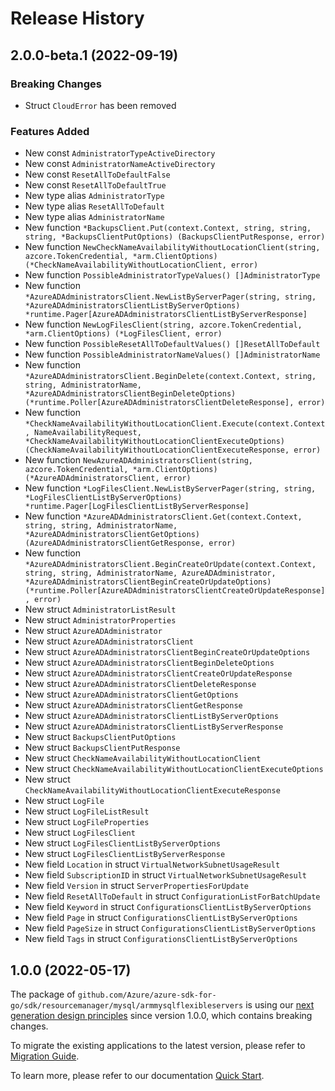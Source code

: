 # Release History

## 2.0.0-beta.1 (2022-09-19)
### Breaking Changes

- Struct `CloudError` has been removed

### Features Added

- New const `AdministratorTypeActiveDirectory`
- New const `AdministratorNameActiveDirectory`
- New const `ResetAllToDefaultFalse`
- New const `ResetAllToDefaultTrue`
- New type alias `AdministratorType`
- New type alias `ResetAllToDefault`
- New type alias `AdministratorName`
- New function `*BackupsClient.Put(context.Context, string, string, string, *BackupsClientPutOptions) (BackupsClientPutResponse, error)`
- New function `NewCheckNameAvailabilityWithoutLocationClient(string, azcore.TokenCredential, *arm.ClientOptions) (*CheckNameAvailabilityWithoutLocationClient, error)`
- New function `PossibleAdministratorTypeValues() []AdministratorType`
- New function `*AzureADAdministratorsClient.NewListByServerPager(string, string, *AzureADAdministratorsClientListByServerOptions) *runtime.Pager[AzureADAdministratorsClientListByServerResponse]`
- New function `NewLogFilesClient(string, azcore.TokenCredential, *arm.ClientOptions) (*LogFilesClient, error)`
- New function `PossibleResetAllToDefaultValues() []ResetAllToDefault`
- New function `PossibleAdministratorNameValues() []AdministratorName`
- New function `*AzureADAdministratorsClient.BeginDelete(context.Context, string, string, AdministratorName, *AzureADAdministratorsClientBeginDeleteOptions) (*runtime.Poller[AzureADAdministratorsClientDeleteResponse], error)`
- New function `*CheckNameAvailabilityWithoutLocationClient.Execute(context.Context, NameAvailabilityRequest, *CheckNameAvailabilityWithoutLocationClientExecuteOptions) (CheckNameAvailabilityWithoutLocationClientExecuteResponse, error)`
- New function `NewAzureADAdministratorsClient(string, azcore.TokenCredential, *arm.ClientOptions) (*AzureADAdministratorsClient, error)`
- New function `*LogFilesClient.NewListByServerPager(string, string, *LogFilesClientListByServerOptions) *runtime.Pager[LogFilesClientListByServerResponse]`
- New function `*AzureADAdministratorsClient.Get(context.Context, string, string, AdministratorName, *AzureADAdministratorsClientGetOptions) (AzureADAdministratorsClientGetResponse, error)`
- New function `*AzureADAdministratorsClient.BeginCreateOrUpdate(context.Context, string, string, AdministratorName, AzureADAdministrator, *AzureADAdministratorsClientBeginCreateOrUpdateOptions) (*runtime.Poller[AzureADAdministratorsClientCreateOrUpdateResponse], error)`
- New struct `AdministratorListResult`
- New struct `AdministratorProperties`
- New struct `AzureADAdministrator`
- New struct `AzureADAdministratorsClient`
- New struct `AzureADAdministratorsClientBeginCreateOrUpdateOptions`
- New struct `AzureADAdministratorsClientBeginDeleteOptions`
- New struct `AzureADAdministratorsClientCreateOrUpdateResponse`
- New struct `AzureADAdministratorsClientDeleteResponse`
- New struct `AzureADAdministratorsClientGetOptions`
- New struct `AzureADAdministratorsClientGetResponse`
- New struct `AzureADAdministratorsClientListByServerOptions`
- New struct `AzureADAdministratorsClientListByServerResponse`
- New struct `BackupsClientPutOptions`
- New struct `BackupsClientPutResponse`
- New struct `CheckNameAvailabilityWithoutLocationClient`
- New struct `CheckNameAvailabilityWithoutLocationClientExecuteOptions`
- New struct `CheckNameAvailabilityWithoutLocationClientExecuteResponse`
- New struct `LogFile`
- New struct `LogFileListResult`
- New struct `LogFileProperties`
- New struct `LogFilesClient`
- New struct `LogFilesClientListByServerOptions`
- New struct `LogFilesClientListByServerResponse`
- New field `Location` in struct `VirtualNetworkSubnetUsageResult`
- New field `SubscriptionID` in struct `VirtualNetworkSubnetUsageResult`
- New field `Version` in struct `ServerPropertiesForUpdate`
- New field `ResetAllToDefault` in struct `ConfigurationListForBatchUpdate`
- New field `Keyword` in struct `ConfigurationsClientListByServerOptions`
- New field `Page` in struct `ConfigurationsClientListByServerOptions`
- New field `PageSize` in struct `ConfigurationsClientListByServerOptions`
- New field `Tags` in struct `ConfigurationsClientListByServerOptions`


## 1.0.0 (2022-05-17)

The package of `github.com/Azure/azure-sdk-for-go/sdk/resourcemanager/mysql/armmysqlflexibleservers` is using our [next generation design principles](https://azure.github.io/azure-sdk/general_introduction.html) since version 1.0.0, which contains breaking changes.

To migrate the existing applications to the latest version, please refer to [Migration Guide](https://aka.ms/azsdk/go/mgmt/migration).

To learn more, please refer to our documentation [Quick Start](https://aka.ms/azsdk/go/mgmt).